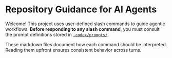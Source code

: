 # Repository Guidance for AI Agents

Welcome! This project uses user-defined slash commands to guide agentic workflows. **Before responding to any slash command**, you must consult the prompt definitions stored in [`.codex/prompts/`](.codex/prompts/).

These markdown files document how each command should be interpreted. Reading them upfront ensures consistent behavior across turns.
